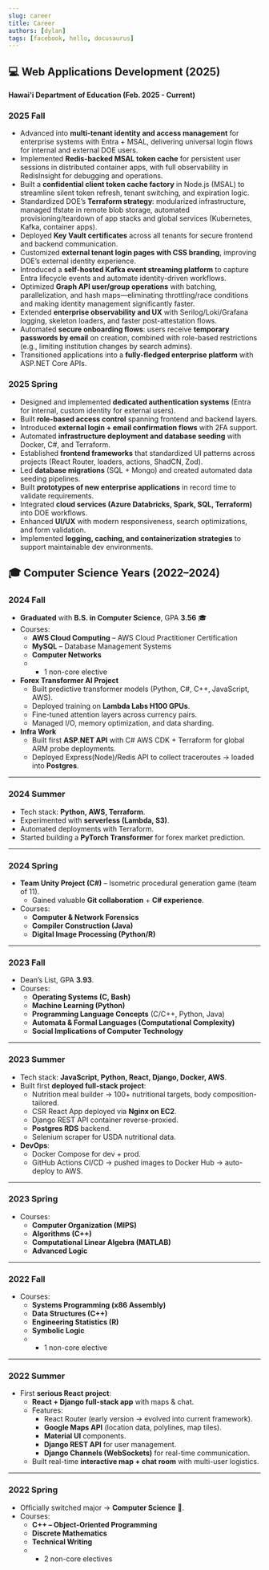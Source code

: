 ```yaml
---
slug: career
title: Career
authors: [dylan]
tags: [facebook, hello, docusaurus]
---
```


## 💻 Web Applications Development (2025)

**Hawai'i Department of Education (Feb. 2025 - Current)**

### 2025 Fall

- Advanced into **multi-tenant identity and access management** for enterprise systems with Entra + MSAL, delivering universal login flows for internal and external DOE users.
- Implemented **Redis-backed MSAL token cache** for persistent user sessions in distributed container apps, with full observability in RedisInsight for debugging and operations.
- Built a **confidential client token cache factory** in Node.js (MSAL) to streamline silent token refresh, tenant switching, and expiration logic.
- Standardized DOE’s **Terraform strategy**: modularized infrastructure, managed tfstate in remote blob storage, automated provisioning/teardown of app stacks and global services (Kubernetes, Kafka, container apps).
- Deployed **Key Vault certificates** across all tenants for secure frontend and backend communication.
- Customized **external tenant login pages with CSS branding**, improving DOE’s external identity experience.
- Introduced a **self-hosted Kafka event streaming platform** to capture Entra lifecycle events and automate identity-driven workflows.
- Optimized **Graph API user/group operations** with batching, parallelization, and hash maps—eliminating throttling/race conditions and making identity management significantly faster.
- Extended **enterprise observability and UX** with Serilog/Loki/Grafana logging, skeleton loaders, and faster post-attestation flows.
- Automated **secure onboarding flows**: users receive **temporary passwords by email** on creation, combined with role-based restrictions (e.g., limiting institution changes by search admins).
- Transitioned applications into a **fully-fledged enterprise platform** with ASP.NET Core APIs.

### 2025 Spring

- Designed and implemented **dedicated authentication systems** (Entra for internal, custom identity for external users).
- Built **role-based access control** spanning frontend and backend layers.
- Introduced **external login + email confirmation flows** with 2FA support.
- Automated **infrastructure deployment and database seeding** with Docker, C#, and Terraform.
- Established **frontend frameworks** that standardized UI patterns across projects (React Router, loaders, actions, ShadCN, Zod).
- Led **database migrations** (SQL + Mongo) and created automated data seeding pipelines.
- Built **prototypes of new enterprise applications** in record time to validate requirements.
- Integrated **cloud services (Azure Databricks, Spark, SQL, Terraform)** into DOE workflows.
- Enhanced **UI/UX** with modern responsiveness, search optimizations, and form validation.
- Implemented **logging, caching, and containerization strategies** to support maintainable dev environments.

## 🎓 Computer Science Years (2022–2024)

### 2024 Fall

- **Graduated** with **B.S. in Computer Science**, GPA **3.56** 🎓
- Courses:
  - **AWS Cloud Computing** – AWS Cloud Practitioner Certification
  - **MySQL** – Database Management Systems
  - **Computer Networks**
  - - 1 non-core elective
- **Forex Transformer AI Project**
  - Built predictive transformer models (Python, C#, C++, JavaScript, AWS).
  - Deployed training on **Lambda Labs H100 GPUs**.
  - Fine-tuned attention layers across currency pairs.
  - Managed I/O, memory optimization, and data sharding.
- **Infra Work**
  - Built first **ASP.NET API** with C# AWS CDK + Terraform for global ARM probe deployments.
  - Deployed Express(Node)/Redis API to collect traceroutes → loaded into **Postgres**.

---

### 2024 Summer

- Tech stack: **Python, AWS, Terraform**.
- Experimented with **serverless (Lambda, S3)**.
- Automated deployments with Terraform.
- Started building a **PyTorch Transformer** for forex market prediction.

---

### 2024 Spring

- **Team Unity Project (C#)** – Isometric procedural generation game (team of 11).
  - Gained valuable **Git collaboration** + **C# experience**.
- Courses:
  - **Computer & Network Forensics**
  - **Compiler Construction (Java)**
  - **Digital Image Processing (Python/R)**

---

### 2023 Fall

- Dean’s List, GPA **3.93**.
- Courses:
  - **Operating Systems (C, Bash)**
  - **Machine Learning (Python)**
  - **Programming Language Concepts** (C/C++, Python, Java)
  - **Automata & Formal Languages (Computational Complexity)**
  - **Social Implications of Computer Technology**

---

### 2023 Summer

- Tech stack: **JavaScript, Python, React, Django, Docker, AWS**.
- Built first **deployed full-stack project**:
  - Nutrition meal builder → 100+ nutritional targets, body composition-tailored.
  - CSR React App deployed via **Nginx on EC2**.
  - Django REST API container reverse-proxied.
  - **Postgres RDS** backend.
  - Selenium scraper for USDA nutritional data.
- **DevOps**:
  - Docker Compose for dev + prod.
  - GitHub Actions CI/CD → pushed images to Docker Hub → auto-deploy to AWS.

---

### 2023 Spring

- Courses:
  - **Computer Organization (MIPS)**
  - **Algorithms (C++)**
  - **Computational Linear Algebra (MATLAB)**
  - **Advanced Logic**

---

### 2022 Fall

- Courses:
  - **Systems Programming (x86 Assembly)**
  - **Data Structures (C++)**
  - **Engineering Statistics (R)**
  - **Symbolic Logic**
  - - 1 non-core elective

---

### 2022 Summer

- First **serious React project**:
  - **React + Django full-stack app** with maps & chat.
  - Features:
    - React Router (early version → evolved into current framework).
    - **Google Maps API** (location data, polylines, map tiles).
    - **Material UI** components.
    - **Django REST API** for user management.
    - **Django Channels (WebSockets)** for real-time communication.
  - Built real-time **interactive map + chat room** with multi-user logistics.

---

### 2022 Spring

- Officially switched major → **Computer Science** 🎉.
- Courses:
  - **C++ – Object-Oriented Programming**
  - **Discrete Mathematics**
  - **Technical Writing**
  - - 2 non-core electives
